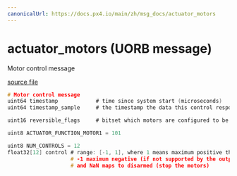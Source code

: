```yaml
---
canonicalUrl: https://docs.px4.io/main/zh/msg_docs/actuator_motors
---
```


# actuator_motors (UORB message)

Motor control message

[source file](https://github.com/PX4/PX4-Autopilot/blob/release/1.13/msg/actuator_motors.msg)

```c
# Motor control message
uint64 timestamp            # time since system start (microseconds)
uint64 timestamp_sample     # the timestamp the data this control response is based on was sampled

uint16 reversible_flags     # bitset which motors are configured to be reversible

uint8 ACTUATOR_FUNCTION_MOTOR1 = 101

uint8 NUM_CONTROLS = 12
float32[12] control # range: [-1, 1], where 1 means maximum positive thrust,
                    # -1 maximum negative (if not supported by the output, <0 maps to NaN),
                    # and NaN maps to disarmed (stop the motors)

```
